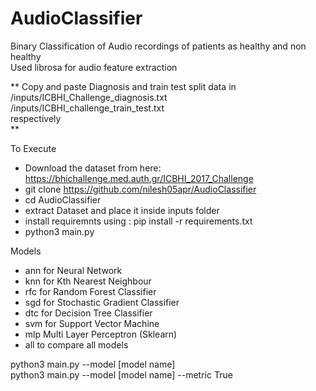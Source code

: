 # AudioClassifier
Binary Classification of Audio recordings of patients as healthy and non healthy  
Used librosa for audio feature extraction   

**
    Copy and paste Diagnosis and train test split data in    
    /inputs/ICBHI_Challenge_diagnosis.txt  
    /inputs/ICBHI_challenge_train_test.txt  
    respectively  
**

To Execute
- Download the dataset from here: https://bhichallenge.med.auth.gr/ICBHI_2017_Challenge    
- git clone https://github.com/nilesh05apr/AudioClassifier  
- cd AudioClassifier  
- extract Dataset and place it inside inputs folder  
- install requiremnts using : pip install -r requirements.txt  
- python3 main.py   

  
Models   
- ann for Neural Network  
- knn for Kth Nearest Neighbour  
- rfc for Random Forest Classifier  
- sgd for Stochastic Gradient Classifier  
- dtc for Decision Tree Classifier  
- svm for Support Vector Machine  
- mlp Multi Layer Perceptron (Sklearn)  
- all to compare all models  

python3 main.py --model [model name]   
python3 main.py --model [model name] --metric True  